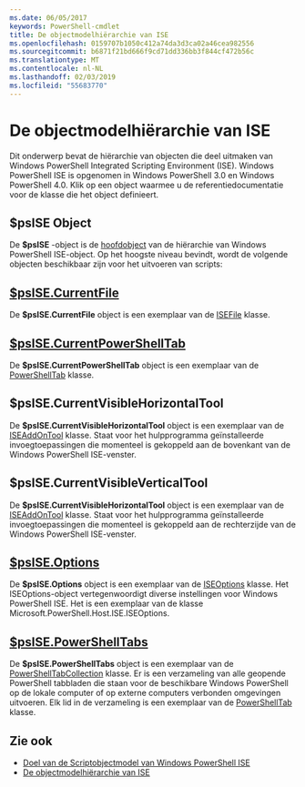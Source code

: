 ```yaml
---
ms.date: 06/05/2017
keywords: PowerShell-cmdlet
title: De objectmodelhiërarchie van ISE
ms.openlocfilehash: 0159707b1050c412a74da3d3ca02a46cea982556
ms.sourcegitcommit: b6871f21bd666f9cd71dd336bb3f844cf472b56c
ms.translationtype: MT
ms.contentlocale: nl-NL
ms.lasthandoff: 02/03/2019
ms.locfileid: "55683770"
---
```

# <a name="the-ise-object-model-hierarchy"></a>De objectmodelhiërarchie van ISE

Dit onderwerp bevat de hiërarchie van objecten die deel uitmaken van Windows PowerShell Integrated Scripting Environment (ISE).
Windows PowerShell ISE is opgenomen in Windows PowerShell 3.0 en Windows PowerShell 4.0.
Klik op een object waarmee u de referentiedocumentatie voor de klasse die het object definieert.

## <a name="psise-object"></a>$psISE Object

De **$psISE** -object is de [hoofdobject](The-ObjectModelRoot-Object.md) van de hiërarchie van Windows PowerShell ISE-object.
Op het hoogste niveau bevindt, wordt de volgende objecten beschikbaar zijn voor het uitvoeren van scripts:

## <a name="psisecurrentfilethe-isefile-objectmd"></a>[$psISE.CurrentFile](The-ISEFile-Object.md)

De **$psISE.CurrentFile** object is een exemplaar van de [ISEFile](The-ISEFile-Object.md) klasse.

## <a name="psisecurrentpowershelltabthe-powershelltab-objectmd"></a>[$psISE.CurrentPowerShellTab](The-PowerShellTab-Object.md)

De **$psISE.CurrentPowerShellTab** object is een exemplaar van de [PowerShellTab](The-PowerShellTab-Object.md) klasse.

## <a name="psisecurrentvisiblehorizontaltool"></a>$psISE.CurrentVisibleHorizontalTool

De **$psISE.CurrentVisibleHorizontalTool** object is een exemplaar van de [ISEAddOnTool](The-ISEAddOnTool-Object.md) klasse.
Staat voor het hulpprogramma geïnstalleerde invoegtoepassingen die momenteel is gekoppeld aan de bovenkant van de Windows PowerShell ISE-venster.

## <a name="psisecurrentvisibleverticaltool"></a>$psISE.CurrentVisibleVerticalTool

De **$psISE.CurrentVisibleHorizontalTool** object is een exemplaar van de [ISEAddOnTool](The-ISEAddOnTool-Object.md) klasse.
Staat voor het hulpprogramma geïnstalleerde invoegtoepassingen die momenteel is gekoppeld aan de rechterzijde van de Windows PowerShell ISE-venster.

## <a name="psiseoptionsthe-iseoptions-objectmd"></a>[$psISE.Options](The-ISEOptions-Object.md)

De **$psISE.Options** object is een exemplaar van de [ISEOptions](The-ISEOptions-Object.md) klasse.
Het ISEOptions-object vertegenwoordigt diverse instellingen voor Windows PowerShell ISE.
Het is een exemplaar van de klasse Microsoft.PowerShell.Host.ISE.ISEOptions.

## <a name="psisepowershelltabsthe-powershelltabcollection-objectmd"></a>[$psISE.PowerShellTabs](The-PowerShellTabCollection-Object.md)

De **$psISE.PowerShellTabs** object is een exemplaar van de [PowerShellTabCollection](The-PowerShellTabCollection-Object.md) klasse.
Er is een verzameling van alle geopende PowerShell tabbladen die staan voor de beschikbare Windows PowerShell op de lokale computer of op externe computers verbonden omgevingen uitvoeren.
Elk lid in de verzameling is een exemplaar van de [PowerShellTab](The-PowerShellTab-Object.md) klasse.

## <a name="see-also"></a>Zie ook

- [Doel van de Scriptobjectmodel van Windows PowerShell ISE](Purpose-of-the-Windows-PowerShell-ISE-Scripting-Object-Model.md)
- [De objectmodelhiërarchie van ISE](The-ISE-Object-Model-Hierarchy.md)